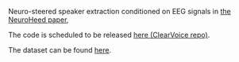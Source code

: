 Neuro-steered speaker extraction conditioned on EEG signals in [the NeuroHeed paper](https://ieeexplore.ieee.org/document/10683957),

The code is scheduled to be released [here (ClearVoice repo)](https://github.com/modelscope/ClearerVoice-Studio). 


The dataset can be found [here](https://huggingface.co/datasets/alibabasglab/KUL-mix).
